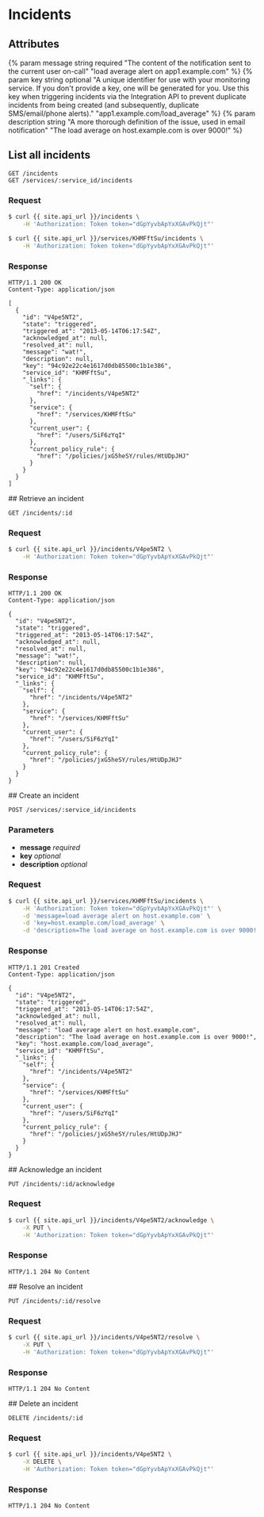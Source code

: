 <div id="incidents" class="doc-main">

# Incidents

<section id="incidents-index" class="doc-section row-fluid">

## Attributes

{% param message string required "The content of the notification sent to the current user on-call" "load average alert on app1.example.com" %}
{% param key string optional "A unique identifier for use with your monitoring service. If you don't provide a key, one will be generated for you. Use this key when triggering incidents via the Integration API to prevent duplicate incidents from being created (and subsequently, duplicate SMS/email/phone alerts)." "app1.example.com/load_average" %}
{% param description string "A more thorough definition of the issue, used in email notification" "The load average on host.example.com is over 9000!" %}

## List all incidents

```
GET /incidents
GET /services/:service_id/incidents
```

### Request

```bash
$ curl {{ site.api_url }}/incidents \
    -H 'Authorization: Token token="dGpYyvbApYxXGAvPkQjt"'
```

```bash
$ curl {{ site.api_url }}/services/KHMFftSu/incidents \
    -H 'Authorization: Token token="dGpYyvbApYxXGAvPkQjt"'
```

### Response

```http
HTTP/1.1 200 OK
Content-Type: application/json

[
  {
    "id": "V4pe5NT2",
    "state": "triggered",
    "triggered_at": "2013-05-14T06:17:54Z",
    "acknowledged_at": null,
    "resolved_at": null,
    "message": "wat!",
    "description": null,
    "key": "94c92e22c4e1617d0db85500c1b1e386",
    "service_id": "KHMFftSu",
    "_links": {
      "self": {
        "href": "/incidents/V4pe5NT2"
      },
      "service": {
        "href": "/services/KHMFftSu"
      },
      "current_user": {
        "href": "/users/SiF6zYqI"
      },
      "current_policy_rule": {
        "href": "/policies/jxG5heSY/rules/HtUDpJHJ"
      }
    }
  }
]
```
</section>

<section id="incidents-show" class="doc-section row-fluid">
## Retrieve an incident

```
GET /incidents/:id
```

### Request

```bash
$ curl {{ site.api_url }}/incidents/V4pe5NT2 \
    -H 'Authorization: Token token="dGpYyvbApYxXGAvPkQjt"'
```

### Response

```http
HTTP/1.1 200 OK
Content-Type: application/json

{
  "id": "V4pe5NT2",
  "state": "triggered",
  "triggered_at": "2013-05-14T06:17:54Z",
  "acknowledged_at": null,
  "resolved_at": null,
  "message": "wat!",
  "description": null,
  "key": "94c92e22c4e1617d0db85500c1b1e386",
  "service_id": "KHMFftSu",
  "_links": {
    "self": {
      "href": "/incidents/V4pe5NT2"
    },
    "service": {
      "href": "/services/KHMFftSu"
    },
    "current_user": {
      "href": "/users/SiF6zYqI"
    },
    "current_policy_rule": {
      "href": "/policies/jxG5heSY/rules/HtUDpJHJ"
    }
  }
}
```
</section>

<section id="incidents-create" class="doc-section row-fluid">
## Create an incident

```
POST /services/:service_id/incidents
```

### Parameters

* **message** _required_
* **key** _optional_
* **description** _optional_

### Request

```bash
$ curl {{ site.api_url }}/services/KHMFftSu/incidents \
    -H 'Authorization: Token token="dGpYyvbApYxXGAvPkQjt"' \
    -d 'message=load average alert on host.example.com' \
    -d 'key=host.example.com/load_average' \
    -d 'description=The load average on host.example.com is over 9000!'
```

### Response

```http
HTTP/1.1 201 Created
Content-Type: application/json

{
  "id": "V4pe5NT2",
  "state": "triggered",
  "triggered_at": "2013-05-14T06:17:54Z",
  "acknowledged_at": null,
  "resolved_at": null,
  "message": "load average alert on host.example.com",
  "description": "The load average on host.example.com is over 9000!",
  "key": "host.example.com/load_average",
  "service_id": "KHMFftSu",
  "_links": {
    "self": {
      "href": "/incidents/V4pe5NT2"
    },
    "service": {
      "href": "/services/KHMFftSu"
    },
    "current_user": {
      "href": "/users/SiF6zYqI"
    },
    "current_policy_rule": {
      "href": "/policies/jxG5heSY/rules/HtUDpJHJ"
    }
  }
}
```
</section>

<section id="incidents-acknowledge" class="doc-section row-fluid">
## Acknowledge an incident

```
PUT /incidents/:id/acknowledge
```

### Request

```bash
$ curl {{ site.api_url }}/incidents/V4pe5NT2/acknowledge \
    -X PUT \
    -H 'Authorization: Token token="dGpYyvbApYxXGAvPkQjt"'
```

### Response

```http
HTTP/1.1 204 No Content

```
</section>

<section id="incidents-resolve" class="doc-section row-fluid">
## Resolve an incident

```
PUT /incidents/:id/resolve
```

### Request

```bash
$ curl {{ site.api_url }}/incidents/V4pe5NT2/resolve \
    -X PUT \
    -H 'Authorization: Token token="dGpYyvbApYxXGAvPkQjt"'
```

### Response

```http
HTTP/1.1 204 No Content

```
</section>

<section id="incidents-delete" class="doc-section row-fluid">
## Delete an incident

```
DELETE /incidents/:id
```

### Request

```bash
$ curl {{ site.api_url }}/incidents/V4pe5NT2 \
    -X DELETE \
    -H 'Authorization: Token token="dGpYyvbApYxXGAvPkQjt"'
```

### Response

```http
HTTP/1.1 204 No Content

```
</section>

</div>